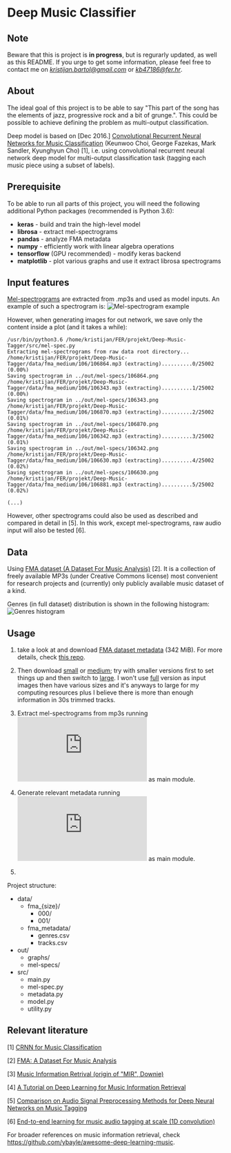 # Deep Music Classifier

## Note

Beware that this is project is **in progress**, but is regurarly updated, as well as this README. If you urge to get some information, please feel free to contact me on *kristijan.bartol@gmail.com* or *kb47186@fer.hr*.

## About

The ideal goal of this project is to be able to say "This part of the song has the elements of jazz, progressive rock and a bit of grunge.". This could be possible to achieve defining the problem as multi-output classification.

Deep model is based on [Dec 2016.] [Convolutional Recurrent Neural Networks for Music Classification](https://arxiv.org/abs/1609.04243) (Keunwoo Choi, George Fazekas, Mark Sandler, Kyunghyun Cho) [1], i.e. using convolutional recurrent neural network deep model for multi-output classification task (tagging each music piece using a subset of labels).

## Prerequisite

To be able to run all parts of this project, you will need the following additional Python packages (recommended is Python 3.6):

- **keras** - build and train the high-level model
- **librosa** - extract mel-spectrograms
- **pandas** - analyze FMA metadata
- **numpy** - efficiently work with linear algebra operations
- **tensorflow** (GPU recommended) - modify keras backend
- **matplotlib** - plot various graphs and use it extract librosa spectrograms

## Input features

[Mel-spectrograms](https://en.wikipedia.org/wiki/Mel-frequency_cepstrum) are extracted from .mp3s and used as model inputs. An example of such a spectrogram is: ![Mel-spectrogram example](https://github.com/kristijanbartol/Deep-Music-Tagger/blob/master/out/graphs/plot.png)

However, when generating images for out network, we save only the content inside a plot (and it takes a while):
```
/usr/bin/python3.6 /home/kristijan/FER/projekt/Deep-Music-Tagger/src/mel-spec.py
Extracting mel-spectrograms from raw data root directory...
/home/kristijan/FER/projekt/Deep-Music-Tagger/data/fma_medium/106/106864.mp3 (extracting)..........0/25002 (0.00%)
Saving spectrogram in ../out/mel-specs/106864.png
/home/kristijan/FER/projekt/Deep-Music-Tagger/data/fma_medium/106/106343.mp3 (extracting)..........1/25002 (0.00%)
Saving spectrogram in ../out/mel-specs/106343.png
/home/kristijan/FER/projekt/Deep-Music-Tagger/data/fma_medium/106/106870.mp3 (extracting)..........2/25002 (0.01%)
Saving spectrogram in ../out/mel-specs/106870.png
/home/kristijan/FER/projekt/Deep-Music-Tagger/data/fma_medium/106/106342.mp3 (extracting)..........3/25002 (0.01%)
Saving spectrogram in ../out/mel-specs/106342.png
/home/kristijan/FER/projekt/Deep-Music-Tagger/data/fma_medium/106/106630.mp3 (extracting)..........4/25002 (0.02%)
Saving spectrogram in ../out/mel-specs/106630.png
/home/kristijan/FER/projekt/Deep-Music-Tagger/data/fma_medium/106/106881.mp3 (extracting)..........5/25002 (0.02%)

(...)
```

However, other spectrograms could also be used as described and compared in detail in [5]. In this work, except mel-spectrograms, raw audio input will also be tested [6].

## Data

Using [FMA dataset (A Dataset For Music Analysis)](https://github.com/mdeff/fma) [2]. It is a collection of freely available MP3s (under Creative Commons license) most convenient for research projects and (currently) only publicly available music dataset of a kind.

Genres (in full dataset) distribution is shown in the following histogram: ![Genres histogram](https://github.com/kristijanbartol/Deep-Music-Tagger/blob/master/out/graphs/genre_top.png)

## Usage

1. take a look at and download [FMA dataset metadata](https://os.unil.cloud.switch.ch/fma/fma_metadata.zip) (342 MiB). For more details, check [this repo](https://github.com/mdeff/fma).

2. Then download [small](https://os.unil.cloud.switch.ch/fma/fma_small.zip) or [medium](https://os.unil.cloud.switch.ch/fma/fma_medium.zip); try with smaller versions first to set things up and then switch to [large](https://os.unil.cloud.switch.ch/fma/fma_large.zip). I won't use [full](https://os.unil.cloud.switch.ch/fma/fma_full.zip) version as input images then have various sizes and it's anyways to large for my computing resources plus I believe there is more than enough information in 30s trimmed tracks.

3. Extract mel-spectrograms from mp3s running ![mel-spec.py](https://github.com/kristijanbartol/Deep-Music-Tagger/blob/master/src/mel-spec.py) as main module.

4. Generate relevant metadata running ![metadata.py](https://github.com/kristijanbartol/Deep-Music-Tagger/blob/master/src/metadata.py) as main module.

5. 

Project structure:

* data/
	* fma_{size}/
		* 000/
		* 001/
	* fma_metadata/
		* genres.csv
		* tracks.csv
* out/
	* graphs/
	* mel-specs/
* src/
	* main.py
	* mel-spec.py
	* metadata.py
	* model.py
	* utility.py

## Relevant literature

[1] [CRNN for Music Classification](https://arxiv.org/abs/1609.04243)

[2] [FMA: A Dataset For Music Analysis](https://arxiv.org/abs/1612.01840)

[3] [Music Information Retrival (origin of "MIR", Downie)](http://www.music.mcgill.ca/~ich/classes/mumt611_08/downie_mir_arist37.pdf)

[4] [A Tutorial on Deep Learning for Music Information Retrieval](https://arxiv.org/pdf/1709.04396.pdf)

[5] [Comparison on Audio Signal Preprocessing Methods for Deep Neural Networks on Music Tagging](https://arxiv.org/pdf/1709.01922.pdf)

[6] [End-to-end learning for music audio tagging at scale (1D convolution)](https://arxiv.org/pdf/1711.02520.pdf)

For broader references on music information retrieval, check https://github.com/ybayle/awesome-deep-learning-music.
